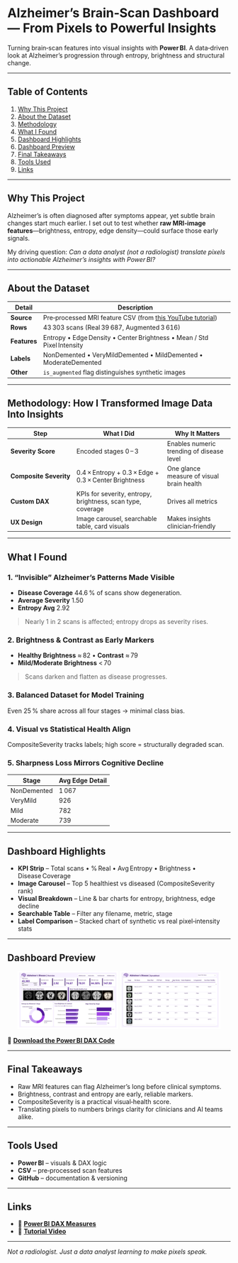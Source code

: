 # Alzheimer’s Brain‑Scan Dashboard — From Pixels to Powerful Insights

Turning brain‑scan features into visual insights with **Power BI**. A data‑driven look at Alzheimer’s progression through entropy, brightness and structural change.

---

## Table of Contents

1. [Why This Project](#why-this-project)
2. [About the Dataset](#about-the-dataset)
3. [Methodology](#methodology-how-i-transformed-image-data-into-insights)
4. [What I Found](#what-i-found)
5. [Dashboard Highlights](#dashboard-highlights)
6. [Dashboard Preview](#dashboard-preview)
7. [Final Takeaways](#final-takeaways)
8. [Tools Used](#tools-used)
9. [Links](#links)

---

## Why This Project

Alzheimer’s is often diagnosed after symptoms appear, yet subtle brain changes start much earlier. I set out to test whether **raw MRI‑image features**—brightness, entropy, edge density—could surface those early signals.

My driving question: *Can a data analyst (not a radiologist) translate pixels into actionable Alzheimer’s insights with Power BI?*

---

## About the Dataset

   | Detail       | Description                                                                                                    |                 
   | ------------ | -------------------------------------------------------------------------------------------------------------- | 
   | **Source**   | Pre‑processed MRI feature CSV (from [this YouTube tutorial](https://youtu.be/LBWEPKwunnI?si=qXWMrXs-SMKhsKqO)) |                  
   | **Rows**     | 43 303 scans (Real 39 687, Augmented 3 616)                                                                    |                               
   | **Features** | Entropy • Edge Density • Center Brightness • Mean / Std Pixel Intensity                                        |                  
   | **Labels**   | NonDemented • VeryMildDemented • MildDemented • ModerateDemented                                               |                  
   | **Other**    | `is_augmented` flag distinguishes synthetic images                                                             |                  

---

## Methodology: How I Transformed Image Data Into Insights

| Step                   | What I Did                                                  | Why It Matters                            |
| ---------------------- | ----------------------------------------------------------- | ----------------------------------------- |
| **Severity Score**     | Encoded stages 0 – 3                                        | Enables numeric trending of disease level |
| **Composite Severity** | 0.4 × Entropy + 0.3 × Edge + 0.3 × Center Brightness        | One glance measure of visual brain health |
| **Custom DAX**         | KPIs for severity, entropy, brightness, scan type, coverage | Drives all metrics                        |
| **UX Design**          | Image carousel, searchable table, card visuals              | Makes insights clinician‑friendly         |

---

## What I Found

### 1. “Invisible” Alzheimer’s Patterns Made Visible

* **Disease Coverage** 44.6 % of scans show degeneration.
* **Average Severity** 1.50
* **Entropy Avg** 2.92

> Nearly 1 in 2 scans is affected; entropy drops as severity rises.

### 2. Brightness & Contrast as Early Markers

* **Healthy Brightness** ≈ 82  •  **Contrast** ≈ 79
* **Mild/Moderate Brightness** < 70

> Scans darken and flatten as disease progresses.

### 3. Balanced Dataset for Model Training

Even 25 % share across all four stages → minimal class bias.

### 4. Visual vs Statistical Health Align

CompositeSeverity tracks labels; high score = structurally degraded scan.

### 5. Sharpness Loss Mirrors Cognitive Decline

| Stage       | Avg Edge Detail |
| ----------- | --------------- |
| NonDemented | 1 067           |
| VeryMild    | 926             |
| Mild        | 782             |
| Moderate    | 739             |

---

## Dashboard Highlights

* **KPI Strip** – Total scans • % Real • Avg Entropy • Brightness • Disease Coverage
* **Image Carousel** – Top 5 healthiest vs diseased (CompositeSeverity rank)
* **Visual Breakdown** – Line & bar charts for entropy, brightness, edge decline
* **Searchable Table** – Filter any filename, metric, stage
* **Label Comparison** – Stacked chart of synthetic vs real pixel‑intensity stats

---

## Dashboard Preview
                                                                                          
<p align="center">
  <img src="https://github.com/Olowookere-Abidemi/Alzheimer-s-Brain-Scan-Analysis/blob/main/OVERVIEW.jpg" width="45%" alt="Dashboard Overview" />
  <img src="https://github.com/Olowookere-Abidemi/Alzheimer-s-Brain-Scan-Analysis/blob/main/SPREADSHEET.jpg" width="45%" alt="Spreadsheet View" />
</p>

🔗 **[Download the Power BI DAX Code](https://github.com/Olowookere-Abidemi/Alzheimer-s-Brain-Scan-Analysis/blob/main/DAX_Measures_Alzheimers.txt)**

---

## Final Takeaways

* Raw MRI features can flag Alzheimer’s long before clinical symptoms.
* Brightness, contrast and entropy are early, reliable markers.
* CompositeSeverity is a practical visual‑health score.
* Translating pixels to numbers brings clarity for clinicians and AI teams alike.

---

## Tools Used

* **Power BI** – visuals & DAX logic
* **CSV** – pre‑processed scan features
* **GitHub** – documentation & versioning

---

## Links

* 📄 **[Power BI DAX Measures](https://github.com/Olowookere-Abidemi/Alzheimer-s-Brain-Scan-Analysis/blob/main/DAX_Measures_Alzheimers.txt)**
* 🎥 **[Tutorial Video](https://youtu.be/LBWEPKwunnI?si=qXWMrXs-SMKhsKqO)**

---

*Not a radiologist. Just a data analyst learning to make pixels speak.*
